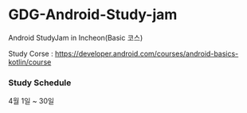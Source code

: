 # GDG-Android-Study-jam
Android StudyJam in Incheon(Basic 코스)

Study Corse : https://developer.android.com/courses/android-basics-kotlin/course

### Study Schedule
4월 1일 ~ 30일
